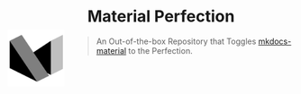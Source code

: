 <style>
  .block img {
    float: left;
    margin-right: 3.5em;
    margin-top: 3.5em;
    max-width: 20%;
    max-height: 20%;
    width: auto;
    height: auto;
  }
  .block h1, blockquote {
    overflow: hidden
  }
</style>

<div class="block">
  <sup>
    <img class="filtered" src="logo.png" />
  </sup>
  <h1>
    Material Perfection
  </h1>
  <blockquote>
    An Out-of-the-box Repository that Toggles <a href="https://github.com/squidfunk/mkdocs-material">mkdocs-material</a> to the Perfection.
  </blockquote>
</div>
